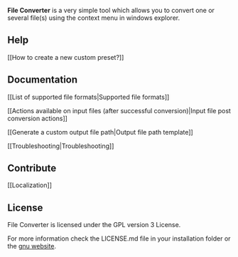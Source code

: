 **File Converter** is a very simple tool which allows you to convert one or several file(s) using the context menu in windows explorer.

## Help

[[How to create a new custom preset?]]

## Documentation

[[List of supported file formats|Supported file formats]]

[[Actions available on input files (after successful conversion)|Input file post conversion actions]]

[[Generate a custom output file path|Output file path template]]

[[Troubleshooting|Troubleshooting]]

## Contribute

[[Localization]]

## License

File Converter is licensed under the GPL version 3 License.

For more information check the LICENSE.md file in your installation folder or the [gnu website](http://www.gnu.org/licenses/gpl.html).